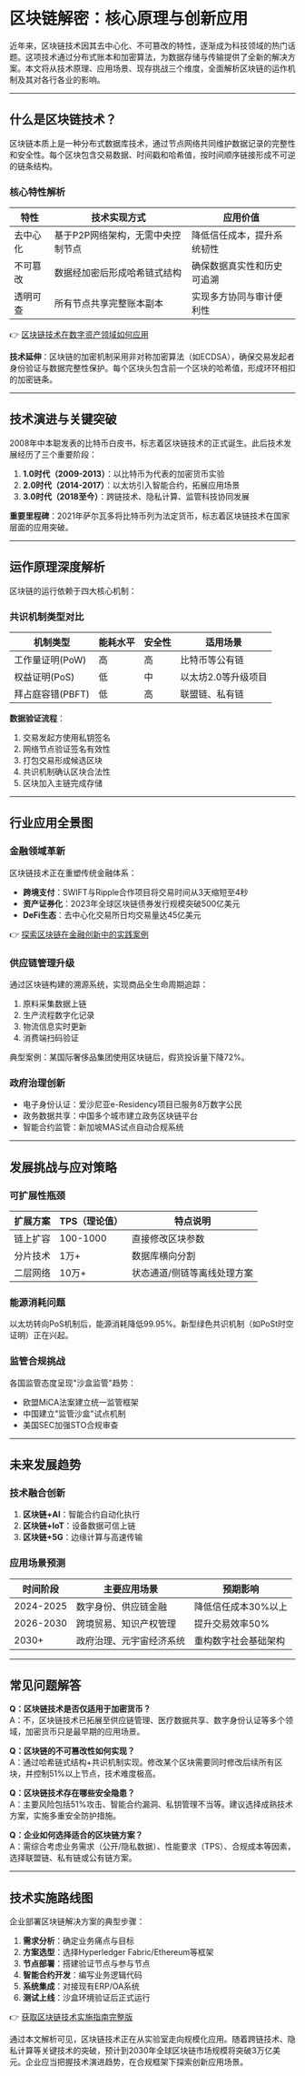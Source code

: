 # 区块链解密：核心原理与创新应用

近年来，区块链技术因其去中心化、不可篡改的特性，逐渐成为科技领域的热门话题。这项技术通过分布式账本和加密算法，为数据存储与传输提供了全新的解决方案。本文将从技术原理、应用场景、现存挑战三个维度，全面解析区块链的运作机制及其对各行各业的影响。

---

## 什么是区块链技术？

区块链本质上是一种分布式数据库技术，通过节点网络共同维护数据记录的完整性和安全性。每个区块包含交易数据、时间戳和哈希值，按时间顺序链接形成不可逆的链条结构。

### 核心特性解析
| 特性        | 技术实现方式                          | 应用价值                     |
|-------------|---------------------------------------|------------------------------|
| 去中心化    | 基于P2P网络架构，无需中央控制节点    | 降低信任成本，提升系统韧性   |
| 不可篡改    | 数据经加密后形成哈希链式结构          | 确保数据真实性和历史可追溯   |
| 透明可查    | 所有节点共享完整账本副本              | 实现多方协同与审计便利性     |

👉 [区块链技术在数字资产领域如何应用](https://bit.ly/okx_welcome)

**技术延伸**：区块链的加密机制采用非对称加密算法（如ECDSA），确保交易发起者身份验证与数据完整性保护。每个区块头包含前一个区块的哈希值，形成环环相扣的加密链条。

---

## 技术演进与关键突破

2008年中本聪发表的比特币白皮书，标志着区块链技术的正式诞生。此后技术发展经历了三个重要阶段：
1. **1.0时代（2009-2013）**：以比特币为代表的加密货币实验
2. **2.0时代（2014-2017）**：以太坊引入智能合约，拓展应用场景
3. **3.0时代（2018至今）**：跨链技术、隐私计算、监管科技协同发展

**重要里程碑**：2021年萨尔瓦多将比特币列为法定货币，标志着区块链技术在国家层面的应用突破。

---

## 运作原理深度解析

区块链的运行依赖于四大核心机制：

### 共识机制类型对比
| 机制类型       | 能耗水平 | 安全性 | 适用场景               |
|----------------|----------|--------|------------------------|
| 工作量证明(PoW)| 高       | 高     | 比特币等公有链         |
| 权益证明(PoS)  | 低       | 中     | 以太坊2.0等升级项目    |
| 拜占庭容错(PBFT)| 低       | 高     | 联盟链、私有链         |

**数据验证流程**：
1. 交易发起方使用私钥签名
2. 网络节点验证签名有效性
3. 打包交易形成候选区块
4. 共识机制确认区块合法性
5. 区块加入主链完成存储

---

## 行业应用全景图

### 金融领域革新
区块链技术正在重塑传统金融体系：
- **跨境支付**：SWIFT与Ripple合作项目将交易时间从3天缩短至4秒
- **资产证券化**：2023年全球区块链债券发行规模突破500亿美元
- **DeFi生态**：去中心化交易所日均交易量达45亿美元

👉 [探索区块链在金融创新中的实践案例](https://bit.ly/okx_welcome)

### 供应链管理升级
通过区块链构建的溯源系统，实现商品全生命周期追踪：
1. 原料采集数据上链
2. 生产流程数字化记录
3. 物流信息实时更新
4. 消费端扫码验证

典型案例：某国际奢侈品集团使用区块链后，假货投诉量下降72%。

### 政府治理创新
- 电子身份认证：爱沙尼亚e-Residency项目已服务8万数字公民
- 政务数据共享：中国多个城市建立政务区块链平台
- 智能合约监管：新加坡MAS试点自动合规系统

---

## 发展挑战与应对策略

### 可扩展性瓶颈
| 扩展方案       | TPS（理论值） | 特点说明                     |
|----------------|---------------|------------------------------|
| 链上扩容       | 100-1000      | 直接修改区块参数             |
| 分片技术       | 1万+          | 数据库横向分割               |
| 二层网络       | 10万+         | 状态通道/侧链等离线处理方案  |

### 能源消耗问题
以太坊转向PoS机制后，能源消耗降低99.95%。新型绿色共识机制（如PoSt时空证明）正在兴起。

### 监管合规挑战
各国监管态度呈现"沙盒监管"趋势：
- 欧盟MiCA法案建立统一监管框架
- 中国建立"监管沙盒"试点机制
- 美国SEC加强STO合规审查

---

## 未来发展趋势

### 技术融合创新
1. **区块链+AI**：智能合约自动化执行
2. **区块链+IoT**：设备数据可信上链
3. **区块链+5G**：边缘计算与高速传输

### 应用场景预测
| 时间阶段 | 主要应用场景                   | 预期影响                     |
|----------|--------------------------------|------------------------------|
| 2024-2025| 数字身份、供应链金融           | 降低信任成本30%以上           |
| 2026-2030| 跨境贸易、知识产权管理         | 提升交易效率50%              |
| 2030+    | 政府治理、元宇宙经济系统       | 重构数字社会基础架构         |

---

## 常见问题解答

**Q：区块链技术是否仅适用于加密货币？**  
A：不，区块链技术已拓展至供应链管理、医疗数据共享、数字身份认证等多个领域，加密货币只是最早期的应用场景。

**Q：区块链的不可篡改性如何实现？**  
A：通过哈希链式结构+共识机制实现。修改某个区块需要同时修改后续所有区块，并控制51%以上节点，技术难度极高。

**Q：区块链技术存在哪些安全隐患？**  
A：主要风险包括51%攻击、智能合约漏洞、私钥管理不当等。建议选择成熟技术方案，实施多重安全防护措施。

**Q：企业如何选择适合的区块链方案？**  
A：需综合考虑业务需求（公开/隐私数据）、性能要求（TPS）、合规成本等因素，选择联盟链、私有链或公有链方案。

---

## 技术实施路线图

企业部署区块链解决方案的典型步骤：
1. **需求分析**：确定业务痛点与目标
2. **方案选型**：选择Hyperledger Fabric/Ethereum等框架
3. **节点部署**：搭建验证节点与参与节点
4. **智能合约开发**：编写业务逻辑代码
5. **系统集成**：对接现有ERP/OA系统
6. **测试上线**：沙盒环境验证后正式运行

👉 [获取区块链技术实施指南完整版](https://bit.ly/okx_welcome)

通过本文解析可见，区块链技术正在从实验室走向规模化应用。随着跨链技术、隐私计算等关键技术的突破，预计到2030年全球区块链市场规模将突破3万亿美元。企业应当把握技术演进趋势，在合规框架下探索创新应用场景。